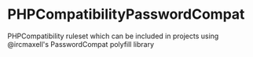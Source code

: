# PHPCompatibilityPasswordCompat
PHPCompatibility ruleset which can be included in projects using @ircmaxell's PasswordCompat polyfill library
